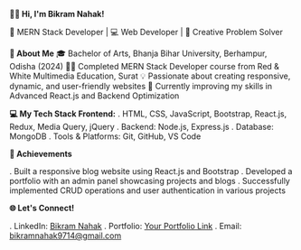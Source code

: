 **🙋‍♂️ Hi, I'm Bikram Nahak!**

🎯 MERN Stack Developer | 💻 Web Developer | 🌟 Creative Problem Solver

**🚀 About Me**
🎓 Bachelor of Arts, Bhanja Bihar University, Berhampur, Odisha (2024)
🧑‍💻 Completed MERN Stack Developer course from Red & White Multimedia Education, Surat
💡 Passionate about creating responsive, dynamic, and user-friendly websites
🌱 Currently improving my skills in Advanced React.js and Backend Optimization

**💻 My Tech Stack Frontend:**
. HTML, CSS, JavaScript, Bootstrap, React.js, Redux, Media Query, jQuery
. Backend: Node.js, Express.js
. Database: MongoDB
. Tools & Platforms: Git, GitHub, VS Code

**🌟 Achievements**

. Built a responsive blog website using React.js and Bootstrap
. Developed a portfolio with an admin panel showcasing projects and blogs
. Successfully implemented CRUD operations and user authentication in various projects

**🌐 Let's Connect!**

. LinkedIn: [Bikram Nahak](https://www.linkedin.com/in/bikram-nahak-762328314/)
. Portfolio: [Your Portfolio Link](https://github.com/BIKRAMNAHAK)
. Email: bikramnahak9714@gmail.com
<!---
BIKRAMNAHAK/BIKRAMNAHAK is a ✨ special ✨ repository because its `README.md` (this file) appears on your GitHub profile.
You can click the Preview link to take a look at your changes.
--->
